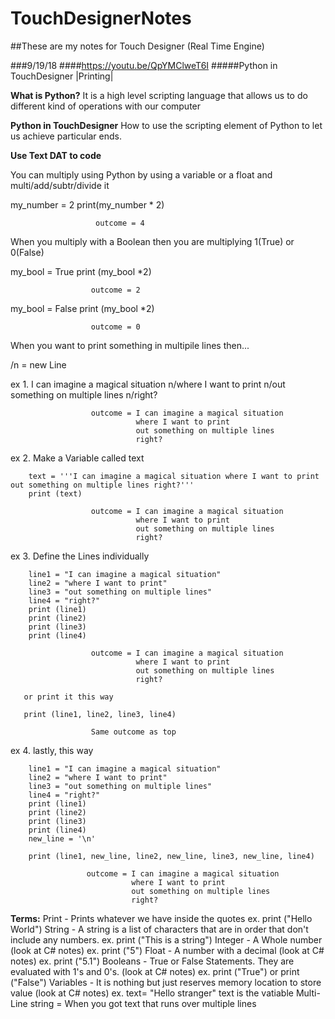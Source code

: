 # TouchDesignerNotes
##These are my notes for Touch Designer (Real Time Engine)

###9/19/18
####https://youtu.be/QpYMClweT6I
#####Python in TouchDesigner |Printing| 

**What is Python?**
It is a high level scripting language that allows us to do different kind of operations with our computer

**Python in TouchDesigner**
How to use the scripting element of Python to let us achieve particular ends.

**Use Text DAT to code**

You can multiply using Python by using a variable or a float and multi/add/subtr/divide it
  
  my_number = 2
  print(my_number * 2)
                       
                       outcome = 4
                       
When you multiply with a Boolean then you are multiplying 1(True) or 0(False)
  
  my_bool = True
  print (my_bool *2)
                      
                      outcome = 2
  my_bool = False
  print (my_bool *2)
                      
                      outcome = 0
                      
 When you want to print something in multipile lines then...
 
 
 /n = new Line
  
  
  ex 1. I can imagine a magical situation n/where I want to print n/out something on multiple lines n/right?
                      
                      
                      outcome = I can imagine a magical situation
                                where I want to print
                                out something on multiple lines
                                right?
                                
  ex 2. Make a Variable called text
        
        
        text = '''I can imagine a magical situation where I want to print out something on multiple lines right?'''
        print (text)
        
                      outcome = I can imagine a magical situation
                                where I want to print
                                out something on multiple lines
                                right?
                                
  ex 3. Define the Lines individually
  
        line1 = "I can imagine a magical situation"
        line2 = "where I want to print"
        line3 = "out something on multiple lines"
        line4 = "right?"
        print (line1)
        print (line2)
        print (line3)
        print (line4)
        
                      outcome = I can imagine a magical situation
                                where I want to print
                                out something on multiple lines
                                right?
                                
       or print it this way
       
       print (line1, line2, line3, line4)
       
                      Same outcome as top
                      
ex 4. lastly, this way

        line1 = "I can imagine a magical situation"
        line2 = "where I want to print"
        line3 = "out something on multiple lines"
        line4 = "right?"
        print (line1)
        print (line2)
        print (line3)
        print (line4)
        new_line = '\n'
        
        print (line1, new_line, line2, new_line, line3, new_line, line4)
        
                     outcome = I can imagine a magical situation
                               where I want to print
                               out something on multiple lines
                               right?

**Terms:**
Print - Prints whatever we have inside the quotes
  ex. print ("Hello World")
String - A string is a list of characters that are in order that don't include any numbers.
  ex. print ("This is a string")
Integer - A Whole number                (look at C# notes)
  ex. print ("5")
Float - A number with a decimal         (look at C# notes)
  ex. print ("5.1")
Booleans - True or False Statements. They are evaluated with 1's and 0's.     (look at C# notes)
  ex. print ("True")  or print ("False")
Variables - It is nothing but just reserves memory location to store value    (look at C# notes)
  ex. text= "Hello stranger"     text is the vatiable
Multi-Line string = When you got text that runs over multiple lines
